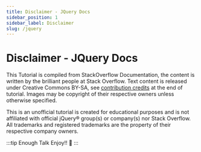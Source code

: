 ```yaml
---
title: Disclaimer - JQuery Docs
sidebar_position: 1
sidebar_label: Disclaimer
slug: /jquery
---
```


# Disclaimer - JQuery Docs

This Tutorial is compiled from StackOverflow Documentation, the content is written by the brilliant people at Stack Overflow. Text content is released under Creative Commons BY-SA, see [contribution credits](./jquery/contributors) at the end of tutorial. Images may be copyright of their respective owners unless otherwise specified.

This is an unofficial tutorial is created for educational purposes and is not affiliated with official jQuery® group(s) or company(s) nor Stack Overflow. All trademarks and registered trademarks are the property of their respective company owners.

:::tip Enough Talk
Enjoy!! 🥳
:::
